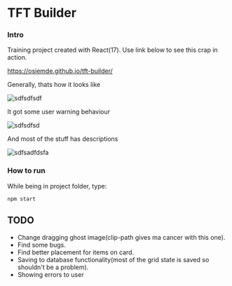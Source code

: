 # TFT Builder

### Intro
Training project created with React(17).
Use link below to see this crap in action.

https://osiemde.github.io/tft-builder/

Generally, thats how it looks like  

   ![sdfsdfsdf](https://user-images.githubusercontent.com/99970419/183471169-b4c8d9e0-cc49-4334-90c3-7c6026bee49c.png)  

 
It got some user warning behaviour  

  ![sdfsdfsd](https://user-images.githubusercontent.com/99970419/183397447-42b6a59a-d042-400c-8976-a5dfbf202b74.png)  

And most of the stuff has descriptions  

  ![sdfsadfdsfa](https://user-images.githubusercontent.com/99970419/183397704-68bad22e-39cd-4593-b2ed-4f7b070cdfe2.png)  


### How to run
While being in project folder, type:
```
npm start
```

## TODO
- Change dragging ghost image(clip-path gives ma cancer with this one).
- Find some bugs.
- Find better placement for items on card.
- Saving to database functionality(most of the grid state is saved so shouldn't be a problem).
- Showing errors to user
